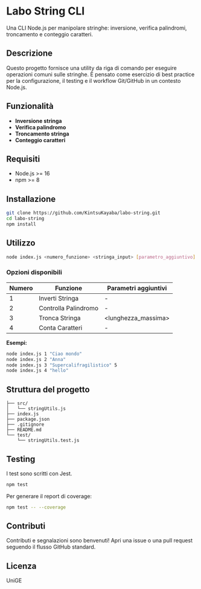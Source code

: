 # Labo String CLI

Una CLI Node.js per manipolare stringhe: inversione, verifica palindromi, troncamento e conteggio caratteri.

## Descrizione

Questo progetto fornisce una utility da riga di comando per eseguire operazioni comuni sulle stringhe. È pensato come esercizio di best practice per la configurazione, il testing e il workflow Git/GitHub in un contesto Node.js.

## Funzionalità

- **Inversione stringa**
- **Verifica palindromo**
- **Troncamento stringa**
- **Conteggio caratteri**

## Requisiti

- Node.js >= 16
- npm >= 8

## Installazione

```bash
git clone https://github.com/KintsuKayaba/labo-string.git
cd labo-string
npm install
```

## Utilizzo

```bash
node index.js <numero_funzione> <stringa_input> [parametro_aggiuntivo]
```

### Opzioni disponibili

| Numero | Funzione            | Parametri aggiuntivi           |
|--------|---------------------|-------------------------------|
| 1      | Inverti Stringa     | -                             |
| 2      | Controlla Palindromo| -                             |
| 3      | Tronca Stringa      | <lunghezza_massima>           |
| 4      | Conta Caratteri     | -                             |

**Esempi:**
```bash
node index.js 1 "Ciao mondo"
node index.js 2 "Anna"
node index.js 3 "Supercalifragilistico" 5
node index.js 4 "hello"
```

## Struttura del progetto

```
├── src/
│   └── stringUtils.js
├── index.js
├── package.json
├── .gitignore
├── README.md
└── test/
    └── stringUtils.test.js
```

## Testing

I test sono scritti con Jest.

```bash
npm test
```

Per generare il report di coverage:
```bash
npm test -- --coverage
```

## Contributi

Contributi e segnalazioni sono benvenuti! Apri una issue o una pull request seguendo il flusso GitHub standard.

## Licenza

UniGE
